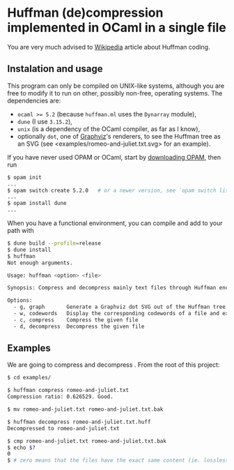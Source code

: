 
# Huffman (de)compression implemented in OCaml in a single file

You are very much advised to
[Wikipedia](https://en.wikipedia.org/wiki/Huffman_coding) article
about Huffman coding.

## Instalation and usage

This program can only be compiled on UNIX-like systems, although you
are free to modify it to run on other, possibly non-free, operating
systems. The dependencies are:

- `ocaml >= 5.2` (because `huffman.ml` uses the `Dynarray` module),
- `dune` (I use `3.15.2`),
- `unix` (is a dependency of the OCaml compiler, as far as I know),
- optionally `dot`, one of [Graphviz](https://graphviz.org/)'s
  renderers, to see the Huffman tree as an SVG (see
  <examples/romeo-and-juliet.txt.svg> for an example).

If you have never used OPAM or OCaml, start by [downloading
OPAM](https://opam.ocaml.org/doc/Install.html), then run

```sh
$ opam init
...
$ opam switch create 5.2.0   # or a newer version, see `opam switch list-available`
...
$ opam install dune
...
```

When you have a functional environment, you can compile and add to
your path with

```sh
$ dune build --profile=release
$ dune install
$ huffman
Not enough arguments.

Usage: huffman <option> <file>

Synopsis: Compress and decompress mainly text files through Huffman encoding.

Options:
  - g, graph       Generate a Graphviz dot SVG out of the Huffman tree of the given file
  - w, codewords   Display the corresponding codewords of a file and exit
  - c, compress    Compress the given file
  - d, decompress  Decompress the given file
```

## Examples

We are going to compress and decompress . From the root of this project:

```sh
$ cd examples/

$ huffman compress romeo-and-juliet.txt
Compression ratio: 0.626529. Good.

$ mv romeo-and-juliet.txt romeo-and-juliet.txt.bak

$ huffman decompress romeo-and-juliet.txt.huff
Decompressed to romeo-and-juliet.txt

$ cmp romeo-and-juliet.txt romeo-and-juliet.txt.bak
$ echo $?
0
$ # zero means that the files have the exact same content (ie. lossless compression)
```
